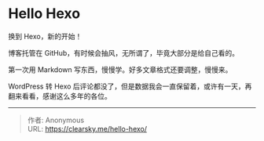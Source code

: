 # Hello Hexo


换到 Hexo，新的开始！

博客托管在 GitHub，有时候会抽风，无所谓了，毕竟大部分是给自己看的。

第一次用 Markdown 写东西，慢慢学。好多文章格式还要调整，慢慢来。

WordPress 转 Hexo 后评论都没了，但是数据我会一直保留着，或许有一天，再翻来看看，感谢这么多年的各位。



---

> 作者: Anonymous  
> URL: https://clearsky.me/hello-hexo/  

